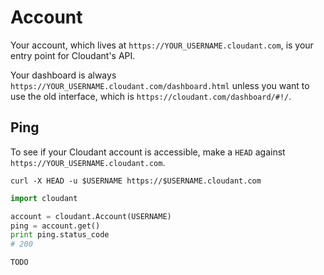 # Account

Your account, which lives at `https://YOUR_USERNAME.cloudant.com`, is your entry point for Cloudant's API.

Your dashboard is always `https://YOUR_USERNAME.cloudant.com/dashboard.html` unless you want to use the old interface, which is `https://cloudant.com/dashboard/#!/`.

## Ping

To see if your Cloudant account is accessible, make a `HEAD` against `https://YOUR_USERNAME.cloudant.com`.

```shell
curl -X HEAD -u $USERNAME https://$USERNAME.cloudant.com
```

```python
import cloudant

account = cloudant.Account(USERNAME)
ping = account.get()
print ping.status_code
# 200
```

```node.js
TODO
```
